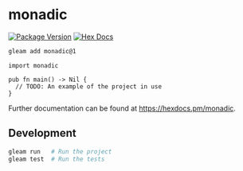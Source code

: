 # monadic

[![Package Version](https://img.shields.io/hexpm/v/monadic)](https://hex.pm/packages/monadic)
[![Hex Docs](https://img.shields.io/badge/hex-docs-ffaff3)](https://hexdocs.pm/monadic/)

```sh
gleam add monadic@1
```
```gleam
import monadic

pub fn main() -> Nil {
  // TODO: An example of the project in use
}
```

Further documentation can be found at <https://hexdocs.pm/monadic>.

## Development

```sh
gleam run   # Run the project
gleam test  # Run the tests
```
